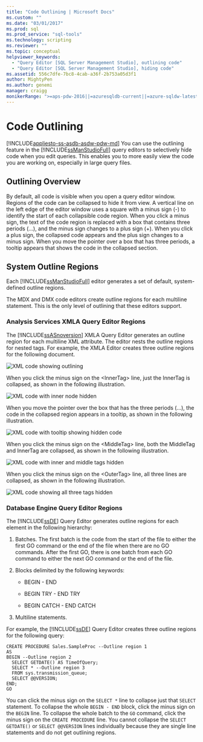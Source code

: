 ```yaml
---
title: "Code Outlining | Microsoft Docs"
ms.custom: ""
ms.date: "03/01/2017"
ms.prod: sql
ms.prod_service: "sql-tools"
ms.technology: scripting
ms.reviewer: ""
ms.topic: conceptual
helpviewer_keywords: 
  - "Query Editor [SQL Server Management Studio], outlining code"
  - "Query Editor [SQL Server Management Studio], hiding code"
ms.assetid: 556c7dfe-7bc8-4cab-a36f-2b753a05d3f1
author: MightyPen
ms.author: genemi
manager: craigg
monikerRange: ">=aps-pdw-2016||=azuresqldb-current||=azure-sqldw-latest||>=sql-server-2016||=sqlallproducts-allversions||>=sql-server-linux-2017||=azuresqldb-mi-current"
---
```

# Code Outlining
[!INCLUDE[appliesto-ss-asdb-asdw-pdw-md](../../includes/appliesto-ss-asdb-asdw-pdw-md.md)]
  You can use the outlining feature in the [!INCLUDE[ssManStudioFull](../../includes/ssmanstudiofull-md.md)] query editors to selectively hide code when you edit queries. This enables you to more easily view the code you are working on, especially in large query files.  
  
## Outlining Overview  
 By default, all code is visible when you open a query editor window. Regions of the code can be collapsed to hide it from view. A vertical line on the left edge of the editor window uses a square with a minus sign (-) to identify the start of each collapsible code region. When you click a minus sign, the text of the code region is replaced with a box that contains three periods (…), and the minus sign changes to a plus sign (+). When you click a plus sign, the collapsed code appears and the plus sign changes to a minus sign. When you move the pointer over a box that has three periods, a tooltip appears that shows the code in the collapsed section.  
  
## System Outline Regions  
 Each [!INCLUDE[ssManStudioFull](../../includes/ssmanstudiofull-md.md)] editor generates a set of default, system-defined outline regions.  
  
 The MDX and DMX code editors create outline regions for each multiline statement. This is the only level of outlining that these editors support.  
  
### Analysis Services XMLA Query Editor Regions  
 The [!INCLUDE[ssASnoversion](../../includes/ssasnoversion-md.md)] XMLA Query Editor generates an outline region for each multiline XML attribute. The editor nests the outline regions for nested tags. For example, the XMLA Editor creates three outline regions for the following document.  
  
 ![XML code showing outlining](../../relational-databases/scripting/media/editoutlinexmlfull.gif "XML code showing outlining")  
  
 When you click the minus sign on the \<InnerTag> line, just the InnerTag is collapsed, as shown in the following illustration.  
  
 ![XML code with inner node hidden](../../relational-databases/scripting/media/editoutlinexmlinnercol.gif "XML code with inner node hidden")  
  
 When you move the pointer over the box that has the three periods (…), the code in the collapsed region appears in a tooltip, as shown in the following illustration.  
  
 ![XML code with tooltip showing hidden code](../../relational-databases/scripting/media/editoutlinexmlmouse.gif "XML code with tooltip showing hidden code")  
  
 When you click the minus sign on the \<MiddleTag> line, both the MiddleTag and InnerTag are collapsed, as shown in the following illustration.  
  
 ![XML code with inner and middle tags hidden](../../relational-databases/scripting/media/editoutlinexmlmiddlecol.gif "XML code with inner and middle tags hidden")  
  
 When you click the minus sign on the \<OuterTag> line, all three lines are collapsed, as shown in the following illustration.  
  
 ![XML code showing all three tags hidden](../../relational-databases/scripting/media/editoutlinexmloutercol.gif "XML code showing all three tags hidden")  
  
### Database Engine Query Editor Regions  
 The [!INCLUDE[ssDE](../../includes/ssde-md.md)] Query Editor generates outline regions for each element in the following hierarchy:  
  
1.  Batches. The first batch is the code from the start of the file to either the first GO command or the end of the file when there are no GO commands. After the first GO, there is one batch from each GO command to either the next GO command or the end of the file.  
  
2.  Blocks delimited by the following keywords:  
  
    -   BEGIN - END  
  
    -   BEGIN TRY - END TRY  
  
    -   BEGIN CATCH - END CATCH  
  
3.  Multiline statements.  
  
 For example, the [!INCLUDE[ssDE](../../includes/ssde-md.md)] Query Editor creates three outline regions for the following query:  
  
```  
CREATE PROCEDURE Sales.SampleProc --Outline region 1  
AS  
BEGIN --Outline region 2   
  SELECT GETDATE() AS TimeOfQuery;  
  SELECT * --Outline region 3  
  FROM sys.transmission_queue;  
  SELECT @@VERSION;  
END;  
GO  
```  
  
 You can click the minus sign on the `SELECT *` line to collapse just that `SELECT` statement. To collapse the whole `BEGIN - END` block, click the minus sign on the `BEGIN` line. To collapse the whole batch to the `GO` command, click the minus sign on the `CREATE PROCEDURE` line. You cannot collapse the `SELECT GETDATE()` or `SELECT @@VERSION` lines individually because they are single line statements and do not get outlining regions.  
  
  
